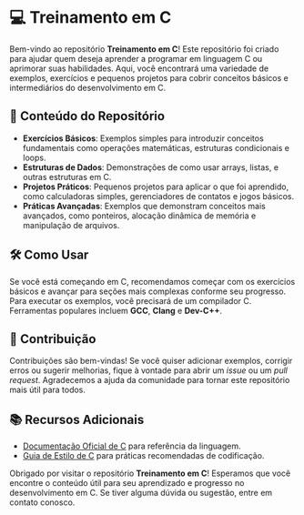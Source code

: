 # 💻 Treinamento em C

Bem-vindo ao repositório **Treinamento em C**! Este repositório foi criado para ajudar quem deseja aprender a programar em linguagem C ou aprimorar suas habilidades. Aqui, você encontrará uma variedade de exemplos, exercícios e pequenos projetos para cobrir conceitos básicos e intermediários do desenvolvimento em C.

## 📂 Conteúdo do Repositório

- **Exercícios Básicos**: Exemplos simples para introduzir conceitos fundamentais como operações matemáticas, estruturas condicionais e loops.
- **Estruturas de Dados**: Demonstrações de como usar arrays, listas, e outras estruturas em C.
- **Projetos Práticos**: Pequenos projetos para aplicar o que foi aprendido, como calculadoras simples, gerenciadores de contatos e jogos básicos.
- **Práticas Avançadas**: Exemplos que demonstram conceitos mais avançados, como ponteiros, alocação dinâmica de memória e manipulação de arquivos.

## 🛠️ Como Usar

Se você está começando em C, recomendamos começar com os exercícios básicos e avançar para seções mais complexas conforme seu progresso. Para executar os exemplos, você precisará de um compilador C. Ferramentas populares incluem **GCC**, **Clang** e **Dev-C++**.

## 🤝 Contribuição

Contribuições são bem-vindas! Se você quiser adicionar exemplos, corrigir erros ou sugerir melhorias, fique à vontade para abrir um _issue_ ou um _pull request_. Agradecemos a ajuda da comunidade para tornar este repositório mais útil para todos.

## 📚 Recursos Adicionais

- [Documentação Oficial de C](https://en.cppreference.com/w/c) para referência da linguagem.
- [Guia de Estilo de C](https://en.wikipedia.org/wiki/Coding_style) para práticas recomendadas de codificação.

Obrigado por visitar o repositório **Treinamento em C**! Esperamos que você encontre o conteúdo útil para seu aprendizado e progresso no desenvolvimento em C. Se tiver alguma dúvida ou sugestão, entre em contato conosco.

